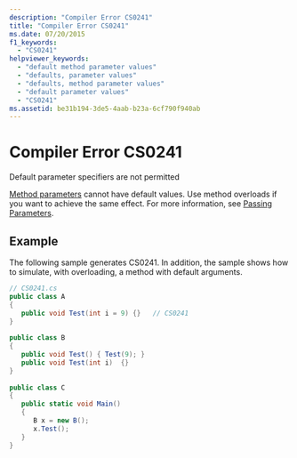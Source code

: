 ```yaml
---
description: "Compiler Error CS0241"
title: "Compiler Error CS0241"
ms.date: 07/20/2015
f1_keywords: 
  - "CS0241"
helpviewer_keywords: 
  - "default method parameter values"
  - "defaults, parameter values"
  - "defaults, method parameter values"
  - "default parameter values"
  - "CS0241"
ms.assetid: be31b194-3de5-4aab-b23a-6cf790f940ab
---
```

# Compiler Error CS0241
Default parameter specifiers are not permitted  
  
 [Method parameters](../language-reference/keywords/method-parameters.md) cannot have default values. Use method overloads if you want to achieve the same effect. For more information, see [Passing Parameters](../programming-guide/classes-and-structs/passing-parameters.md).  
  
## Example  
 The following sample generates CS0241. In addition, the sample shows how to simulate, with overloading, a method with default arguments.  
  
```csharp  
// CS0241.cs  
public class A  
{  
   public void Test(int i = 9) {}   // CS0241  
}  
  
public class B  
{  
   public void Test() { Test(9); }  
   public void Test(int i)  {}  
}  
  
public class C  
{  
   public static void Main()  
   {
      B x = new B();  
      x.Test();  
   }  
}  
```

